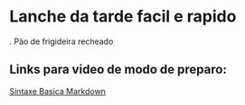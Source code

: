 # Lanche da tarde facil e rapido
. Pão de frigideira recheado

## Links para video de modo de preparo:
[Sintaxe Basica Markdown](https://www.youtube.com/watch?v=DzMOxXL84_c&t=133s)
